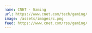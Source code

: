 ```yaml
---
name: CNET - Gaming
url: https://www.cnet.com/tech/gaming/
image: /assets/images/c.png
feed: https://www.cnet.com/rss/gaming/
---
```

